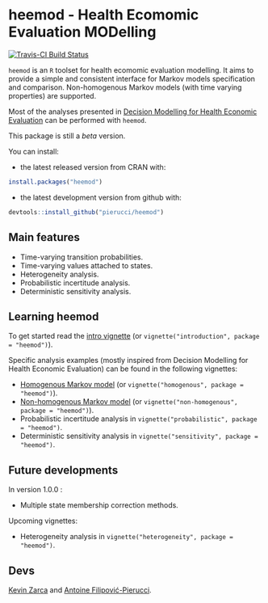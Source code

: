 # heemod - Health Ecomomic Evaluation MODelling

[![Travis-CI Build Status](https://travis-ci.org/pierucci/heemod.svg?branch=master)](https://travis-ci.org/pierucci/heemod)

`heemod` is an `R` toolset for health ecomomic evaluation modelling. It aims to provide a simple and consistent interface for Markov models specification and comparison. Non-homogenous Markov models (with time varying properties) are supported.

Most of the analyses presented in [Decision Modelling for Health Economic Evaluation](http://ukcatalogue.oup.com/product/9780198526629.do) can be performed with `heemod`.

This package is still a *beta* version.

You can install:

  * the latest released version from CRAN with:

```r
install.packages("heemod")
```

  * the latest development version from github with:

```r
devtools::install_github("pierucci/heemod")
```

## Main features

  * Time-varying transition probabilities.
  * Time-varying values attached to states.
  * Heterogeneity analysis.
  * Probabilistic incertitude analysis.
  * Deterministic sensitivity analysis.

## Learning heemod

To get started read the [intro vignette](https://cran.r-project.org/web/packages/heemod/vignettes/introduction.html) (or `vignette("introduction", package = "heemod")`).

Specific analysis examples (mostly inspired from Decision Modelling for Health Economic Evaluation) can be found in the following vignettes:

  * [Homogenous Markov model](https://cran.r-project.org/web/packages/heemod/vignettes/homogenous.html) (or `vignette("homogenous", package = "heemod")`).
  * [Non-homogenous Markov model](https://cran.r-project.org/web/packages/heemod/vignettes/non-homogenous.html) (or `vignette("non-homogenous", package = "heemod")`).
  * Probabilistic incertitude analysis in `vignette("probabilistic", package = "heemod")`.
  * Deterministic sensitivity analysis in `vignette("sensitivity", package = "heemod")`.

## Future developments

In version 1.0.0 :

  * Multiple state membership correction methods.

Upcoming vignettes:

  * Heterogeneity analysis in `vignette("heterogeneity", package = "heemod")`.

## Devs

[Kevin Zarca](http://www.urc-eco.fr/Kevin-ZARCA,402) and [Antoine Filipović-Pierucci](https://pierucci.github.io/).
